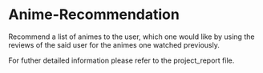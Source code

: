 # Anime-Recommendation

Recommend a list of animes to the user, which one would like by using the reviews of the said user for the animes one watched previously.

For futher detailed information please refer to the project_report file.

